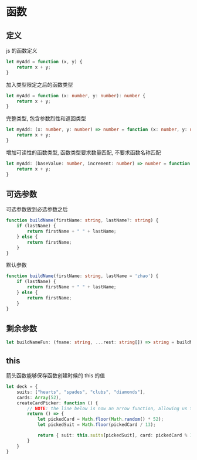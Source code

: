 # 函数

## 定义

js 的函数定义

```js
let myAdd = function (x, y) {
    return x + y;
}
```

加入类型限定之后的函数类型

```ts
let myAdd = function (x: number, y: number): number {
    return x + y;
}
```

完整类型, 包含参数烈性和返回类型

```ts
let myAdd: (x: number, y: number) => number = function (x: number, y: number): number {
    return x + y;
}
```

增加可读性的函数类型, 函数类型要求数量匹配, 不要求函数名称匹配

```ts
let myAdd: (baseValue: number, increment: number) => number = function (x: number, y: number): number {
    return x + y;
}
```

## 可选参数

可选参数放到必选参数之后

```ts
function buildName(firstName: string, lastName?: string) {
    if (lastName) {
        return firstName + " " + lastName;
    } else {
        return firstName;
    }
}
```

默认参数

```ts
function buildName(firstName: string, lastName = 'zhao') {
    if (lastName) {
        return firstName + " " + lastName;
    } else {
        return firstName;
    }
}
```

## 剩余参数

```ts
let buildNameFun: (fname: string, ...rest: string[]) => string = buildName;
```

## this

箭头函数能够保存函数创建时候的 this 的值

```ts
let deck = {
    suits: ["hearts", "spades", "clubs", "diamonds"],
    cards: Array(52),
    createCardPicker: function () {
        // NOTE: the line below is now an arrow function, allowing us to capture 'this' right here
        return () => {
            let pickedCard = Math.floor(Math.random() * 52);
            let pickedSuit = Math.floor(pickedCard / 13);

            return { suit: this.suits[pickedSuit], card: pickedCard % 13 };
        }
    }
}
```
